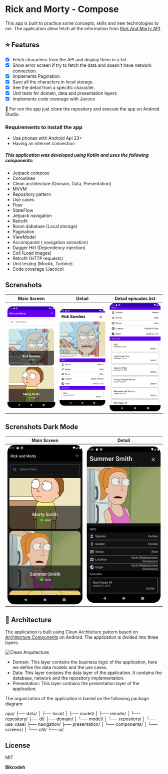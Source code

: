 # Rick and Morty - Compose

This app is built to practice some concepts, skills and new technologies to me. The application allow fetch all the information from [Rick And Morty API](https://rickandmortyapi.com/).

## :star: Features

- [x] Fetch characters from the API and display them in a list.
- [x] Show error screen if try to fetch the data and doesn't have network connection.
- [x] Implements Pagination.
- [x] Save all the characters in local storage.
- [x] See the detail from a specific character.
- [x] Unit tests for domain, data and presentation layers
- [x] Implements code coverage with Jacoco

:runner: For run the app just clone the repository and execute the app on Android Studio.

### Requirements to install the app
- Use phones with Android Api 23+
- Having an internet connection

##### This application was developed using Kotlin and uses the following components:
- Jetpack compose
- Coroutines
- Clean architecture (Domain, Data, Presentation)
- MVVM
- Repository pattern
- Use cases
- Flow
- StateFlow
- Jetpack navigation
- Retrofit
- Room dabatase (Local storage)
- Pagination
- ViewModel
- Accompanist ( navigation animation)
- Dagger Hilt (Dependency injection)
- Coil (Load images)
- Retrofit (HTTP requests)
- Unit testing (Mockk, Turbine)
- Code coverage (Jacoco)

## Screnshots
|                    Main Screen                    |                        Detail                         |                       Detail episodes list                   
| :-----------------------------------------------: | :---------------------------------------------------: | :--------------------------------------------------------: 
|   ![Home](assets/home.png?raw=true)   |   ![Favorites](assets/detail.png?raw=true)   |   ![Post Detail](assets/detail_episodes.png?raw=true)

## Screnshots Dark Mode

|                    Main Screen                    |                        Detail                         |
| :-----------------------------------------------: | :---------------------------------------------------: |
|   ![Home](assets/home_dark.png?raw=true)   |   ![Favorites](assets/detail_dark.png?raw=true)  |

## :dart: Architecture

The application is built using Clean Architeture pattern based on [Architecture Components](https://developer.android.com/jetpack/guide#recommended-app-arch) on Android. The application is divided into three layers:

![Clean Arquitecture](https://devexperto.com/wp-content/uploads/2018/10/clean-architecture-own-layers.png)

- Domain: This layer contains the business logic of the application, here we define the data models and the use cases.
- Data: This layer contains the data layer of the application. It contains the database, network and the repository implementation.
- Presentation: This layer contains the presentation layer of the application.

The organization of the application is based on the following package diagram:

  app/
    ├── data/
    │	├── local/
    │	├── model/
    │	├── remote/
    │   └── repository/
    ├── di/
    ├── domain/
    │   └── model/
    │   └── repository/
    │   └── use_case/
    ├── navigation/
    ├── presentation/
    │   └── components/
    │        └── screens/
    │        └── util/
    └── ui/


## License

MIT

**Bikcodeh**
